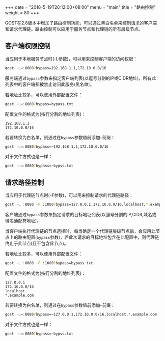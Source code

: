 +++
date = "2018-5-19T20:12:00+08:00"
menu = "main"
title = "路由控制"
weight = 80
+++

GOST在2.6版本中增加了路由控制功能，可以通过黑白名单来控制请求的客户端和请求代理链。路由控制可以应用于服务节点和代理链的所有层级节点。

## 客户端权限控制

当应用于本地服务节点时(-L参数)，可以用来控制客户端的访问权限：

```bash
gost -L=:8080?bypass=192.168.1.1,172.10.0.0/16
```

服务端通过`bypass`参数来指定客户端列表(以逗号分割的IP或CIDR地址)，所有此列表中的客户端都被禁止访问此服务(黑名单)。

若地址比较多，可以使用外部配置文件：

```bash
gost -L=:8080?bypass=bypass.txt
```

配置文件的格式为(按行分割的地址列表)：

```text
192.168.1.1
172.10.0.0/16
```

若要转换为白名单，则通过在`bypass`参数值前添加`~`前缀：

```bash
gost -L=:8080?bypass=~192.168.1.1,172.10.0.0/16
```

对于文件方式也是一样：

```bash
gost -L=:8080?bypass=~bypss.txt
```

## 请求路径控制

当应用于代理链节点时(-F参数)，可以用来控制请求的代理链路径：

```bash
gost -L :8080 -F :1080?bypass=127.0.0.1,172.10.0.0/16,localhost,*.example.com
```

客户端通过`bypass`参数来指定请求的目标地址列表(以逗号分割的IP,CIDR,域名或域名通配符地址)。

当客户端执行代理链的节点选择时，每当确定一个代理链层级节点后，会应用此节点上的路由配置(`bypass`参数)，若此次请求的目标地址包含在此配置中，则代理链终止于此节点(且不包含此节点)。

若地址比较多，可以使用外部配置文件：

```bash
gost -L :8080 -F :1080?bypass=bypass.txt
```

配置文件的格式为(按行分割的地址列表)：

```text
127.0.0.1
172.10.0.0/16
localhost
*.example.com
```

若要转换为白名单，则通过在`bypass`参数值前添加`~`前缀：

```bash
gost -L=:8080?bypass=~127.0.0.1,172.10.0.0/16,localhost,*.example.com
```

对于文件方式也是一样：

```bash
gost -L=:8080?bypass=~bypss.txt
```